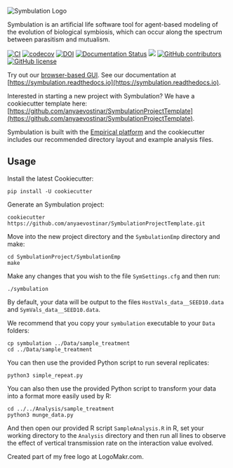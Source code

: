 ![Symbulation Logo](https://github.com/anyaevostinar/SymbulationEmp/blob/main/SymbulationLogo.png "Symbulation")

Symbulation is an artificial life software tool for agent-based modeling of the evolution of biological symbiosis, which can occur along the spectrum between parasitism and mutualism. 

[![CI](https://github.com/anyaevostinar/SymbulationEmp/actions/workflows/CI.yml/badge.svg)](https://github.com/anyaevostinar/SymbulationEmp/actions/workflows/CI.yml)
[![codecov](https://codecov.io/gh/anyaevostinar/SymbulationEmp/branch/main/graph/badge.svg?token=BVQUX9SK5S)](https://codecov.io/gh/anyaevostinar/SymbulationEmp)
[![DOI](https://zenodo.org/badge/92536524.svg)](https://zenodo.org/badge/latestdoi/92536524)
[![Documentation Status](https://readthedocs.org/projects/symbulation/badge/?version=latest)](https://symbulation.readthedocs.io/en/latest/?badge=latest)
[<img src="https://img.shields.io/badge/template-cookiecutter-blueviolet.svg?logo=LOGO">](https://github.com/anyaevostinar/SymbulationProjectTemplate)
[![GitHub contributors](https://img.shields.io/github/contributors/anyaevostinar/SymbulationEmp.svg?style=flat-square)](https://github.com/SymbulationEmp/graphs/contributors)
[![GitHub license](https://img.shields.io/github/license/algorithm-visualizer/algorithm-visualizer.svg?style=flat-square)](https://github.com/algorithm-visualizer/algorithm-visualizer/blob/master/LICENSE)

Try out our [browser-based GUI](https://anyaevostinar.github.io/SymbulationEmp/web/symbulation.html). See our documentation at [https://symbulation.readthedocs.io](https://symbulation.readthedocs.io).

Interested in starting a new project with Symbulation? We have a cookiecutter template here: [https://github.com/anyaevostinar/SymbulationProjectTemplate](https://github.com/anyaevostinar/SymbulationProjectTemplate).

Symbulation is built with the [Empirical platform](https://github.com/devosoft/Empirical) and the cookiecutter includes our recommended directory layout and example analysis files. 

## Usage
Install the latest Cookiecutter:

```
pip install -U cookiecutter
```

Generate an Symbulation project:

```
cookiecutter https://github.com/anyaevostinar/SymbulationProjectTemplate.git
```

Move into the new project directory and the `SymbulationEmp` directory and make:
```
cd SymbulationProject/SymbulationEmp
make
```

Make any changes that you wish to the file `SymSettings.cfg` and then run:
```
./symbulation
```

By default, your data will be output to the files `HostVals_data__SEED10.data` and `SymVals_data__SEED10.data`.

We recommend that you copy your `symbulation` executable to your `Data` folders:
```
cp symbulation ../Data/sample_treatment
cd ../Data/sample_treatment
```

You can then use the provided Python script to run several replicates:
```
python3 simple_repeat.py
```

You can also then use the provided Python script to transform your data into a format more easily used by R:
```
cd ../../Analysis/sample_treatment
python3 munge_data.py
```

And then open our provided R script `SampleAnalysis.R` in R, set your working directory to the `Analysis` directory and then run all lines to observe the effect of vertical transmission rate on the interaction value evolved.

Created part of my free logo at LogoMakr.com.
